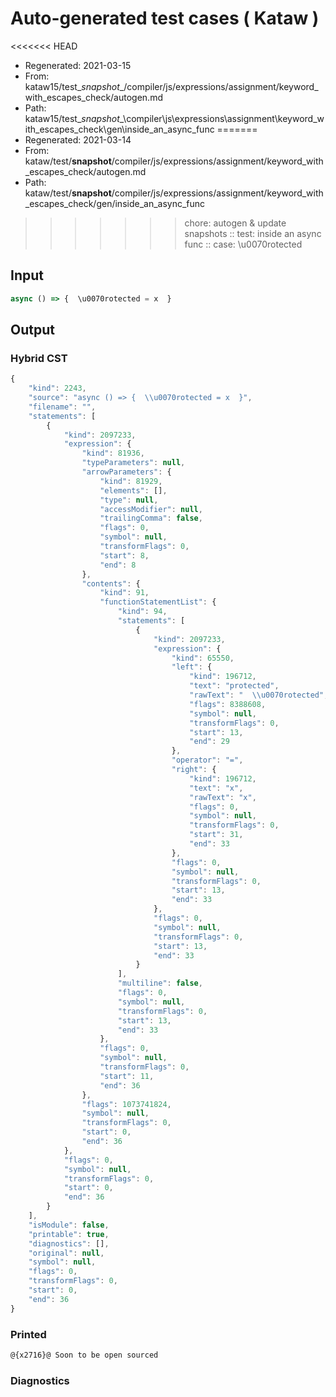 # Auto-generated test cases ( Kataw )
<<<<<<< HEAD
- Regenerated: 2021-03-15
- From: kataw15/test\__snapshot__/compiler/js/expressions/assignment/keyword_with_escapes_check/autogen.md
- Path: kataw15/test\__snapshot__\compiler\js\expressions\assignment\keyword_with_escapes_check\gen\inside_an_async_func
=======
- Regenerated: 2021-03-14
- From: kataw/test/__snapshot__/compiler/js/expressions/assignment/keyword_with_escapes_check/autogen.md
- Path: kataw/test/__snapshot__/compiler/js/expressions/assignment/keyword_with_escapes_check/gen/inside_an_async_func
>>>>>>> chore: autogen & update snapshots
> :: test: inside an async func
> :: case: \u0070rotected
## Input

`````js
async () => {  \u0070rotected = x  }
`````

## Output

### Hybrid CST

```javascript
{
    "kind": 2243,
    "source": "async () => {  \\u0070rotected = x  }",
    "filename": "",
    "statements": [
        {
            "kind": 2097233,
            "expression": {
                "kind": 81936,
                "typeParameters": null,
                "arrowParameters": {
                    "kind": 81929,
                    "elements": [],
                    "type": null,
                    "accessModifier": null,
                    "trailingComma": false,
                    "flags": 0,
                    "symbol": null,
                    "transformFlags": 0,
                    "start": 8,
                    "end": 8
                },
                "contents": {
                    "kind": 91,
                    "functionStatementList": {
                        "kind": 94,
                        "statements": [
                            {
                                "kind": 2097233,
                                "expression": {
                                    "kind": 65550,
                                    "left": {
                                        "kind": 196712,
                                        "text": "protected",
                                        "rawText": "  \\u0070rotected",
                                        "flags": 8388608,
                                        "symbol": null,
                                        "transformFlags": 0,
                                        "start": 13,
                                        "end": 29
                                    },
                                    "operator": "=",
                                    "right": {
                                        "kind": 196712,
                                        "text": "x",
                                        "rawText": "x",
                                        "flags": 0,
                                        "symbol": null,
                                        "transformFlags": 0,
                                        "start": 31,
                                        "end": 33
                                    },
                                    "flags": 0,
                                    "symbol": null,
                                    "transformFlags": 0,
                                    "start": 13,
                                    "end": 33
                                },
                                "flags": 0,
                                "symbol": null,
                                "transformFlags": 0,
                                "start": 13,
                                "end": 33
                            }
                        ],
                        "multiline": false,
                        "flags": 0,
                        "symbol": null,
                        "transformFlags": 0,
                        "start": 13,
                        "end": 33
                    },
                    "flags": 0,
                    "symbol": null,
                    "transformFlags": 0,
                    "start": 11,
                    "end": 36
                },
                "flags": 1073741824,
                "symbol": null,
                "transformFlags": 0,
                "start": 0,
                "end": 36
            },
            "flags": 0,
            "symbol": null,
            "transformFlags": 0,
            "start": 0,
            "end": 36
        }
    ],
    "isModule": false,
    "printable": true,
    "diagnostics": [],
    "original": null,
    "symbol": null,
    "flags": 0,
    "transformFlags": 0,
    "start": 0,
    "end": 36
}
```

### Printed

```javascript
@{x2716}@ Soon to be open sourced
```

### Diagnostics

```javascript

```

